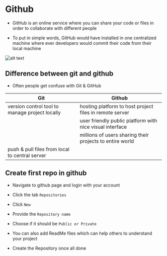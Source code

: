 # Github
- GitHub is an online service where you can share your code or files in order to collaborate with different people

- To put in simple words, GitHub would have installed in one centralized machine where ever developers would commit their code from their local machine

![alt text](../../images/github.png)

## Difference between git and github
- Often people get confuse with Git & GitHub

| Git                                            | Github                                                   |
| -----------------------------------------------| -------------------------------------------------------- |
| version control tool to manage project locally | hosting platform to host project files in remote server  |
|                                                | user friendly public platform with nice visual interface |
|                                                | millions of users sharing their projects to entire world |
| push & pull files from local to central server |                                                          |

## Create first repo in github
- Navigate to github page and login with your account

- Click the tab `Repositories`

- Click `New`

- Provide the `Repository name`

- Choose if it should be `Public or Private`

- You can also add ReadMe files which can help others to understand your project

- Create the Repository once all done
